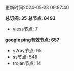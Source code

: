 更新时间2024-05-23 09:57:40

**总订阅: 35**
**总节点: 6493**
- vless节点: 7

**google ping有效节点: 657**
- v2ray节点: 95
- ss节点: 548
- trojan节点: 14
